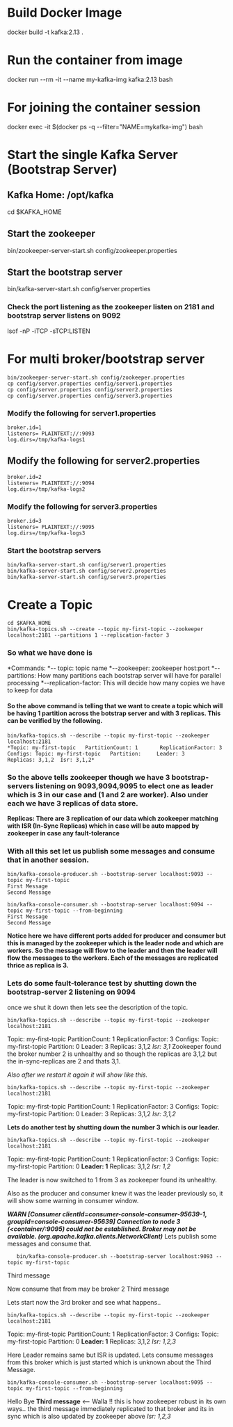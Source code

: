 # **Build Docker Image**
docker build -t kafka:2.13 .
# **Run the container from image**
docker run --rm -it --name my-kafka-img kafka:2.13 bash
# **For joining the container session**
docker exec -it $(docker ps -q --filter="NAME=mykafka-img") bash

# **Start the single Kafka Server (Bootstrap Server)**
## Kafka Home: /opt/kafka

cd $KAFKA_HOME
## Start the zookeeper
bin/zookeeper-server-start.sh config/zookeeper.properties
## Start the bootstrap server
bin/kafka-server-start.sh config/server.properties

### Check the port listening as the zookeeper listen on 2181 and bootstrap server listens on 9092
lsof -nP -iTCP -sTCP:LISTEN 



# **For multi broker/bootstrap server**
```cd $KAFKA_HOME
bin/zookeeper-server-start.sh config/zookeeper.properties
cp config/server.properties config/server1.properties
cp config/server.properties config/server2.properties
cp config/server.properties config/server3.properties
```
### Modify the following for server1.properties
```
broker.id=1
listeners= PLAINTEXT://:9093
log.dirs=/tmp/kafka-logs1
```
## Modify the following for server2.properties
```
broker.id=2
listeners= PLAINTEXT://:9094
log.dirs=/tmp/kafka-logs2
```
### Modify the following for server3.properties
```
broker.id=3
listeners= PLAINTEXT://:9095
log.dirs=/tmp/kafka-logs3
```
### Start the bootstrap servers
```
bin/kafka-server-start.sh config/server1.properties
bin/kafka-server-start.sh config/server2.properties
bin/kafka-server-start.sh config/server3.properties
```
# **Create a Topic**
```
cd $KAFKA_HOME
bin/kafka-topics.sh --create --topic my-first-topic --zookeeper localhost:2181 --partitions 1 --replication-factor 3
```
### So what we have done is 
*Commands: 
    *-- topic: topic name
    *--zookeeper: zookeeper host:port
    *--partitions: How many partitions each bootstrap server will have for parallel processing
    *--replication-factor: This will decide how many copies we have to keep for data

#### So the above command is telling that we want to create a topic which will be having 1 partition across the botstrap server and with 3 replicas. This can be verified by the following.
```
bin/kafka-topics.sh --describe --topic my-first-topic --zookeeper localhost:2181
*Topic: my-first-topic   PartitionCount: 1       ReplicationFactor: 3    Configs: Topic: my-first-topic   Partition:     Leader: 3       Replicas: 3,1,2  Isr: 3,1,2*
```
### So the above tells zookeeper though we have 3 bootstrap-servers listening on 9093,9094,9095 to elect one as leader which is 3 in our case and (1 and 2 are worker). Also under each we have 3 replicas of data store.
**Replicas: There are 3 replication of our data which zookeeper matching with ISR (In-Sync Replicas) which in case will be auto mapped by zookeeper in case any fault-tolerance**

### With all this set let us publish some messages and consume that in another session.
```
bin/kafka-console-producer.sh --bootstrap-server localhost:9093 --topic my-first-topic
First Message
Second Message

bin/kafka-console-consumer.sh --bootstrap-server localhost:9094 --topic my-first-topic --from-beginning
First Message
Second Message
```
**Notice here we have different ports added for producer and consumer but this is managed by the zookeeper which is the leader node and which are workers. So the message will flow to the leader and then the leader will flow the messages to the workers. Each of the messages are replicated thrice as replica is 3.**

### Lets do some fault-tolerance test by shutting down the bootstrap-server 2 listening on 9094
once we shut it down then lets see the description of the topic.
```
bin/kafka-topics.sh --describe --topic my-first-topic --zookeeper localhost:2181
```
Topic: my-first-topic   PartitionCount: 1       ReplicationFactor: 3    Configs:
    Topic: my-first-topic   Partition: 0    Leader: 3       Replicas: 3,1,2  *Isr: 3,1*
Zookeeper found the broker number 2 is unhealthy and so though the replicas are 3,1,2 but the in-sync-replicas are 2 and thats 3,1. 

*Also after we restart it again it will show like this.*
```
bin/kafka-topics.sh --describe --topic my-first-topic --zookeeper localhost:2181
```
Topic: my-first-topic   PartitionCount: 1       ReplicationFactor: 3    Configs: 
        Topic: my-first-topic   Partition: 0    Leader: 3       Replicas: 3,1,2  *Isr: 3,1,2*

**Lets do another test by shutting down the number 3 which is our leader.**
```
bin/kafka-topics.sh --describe --topic my-first-topic --zookeeper localhost:2181
```
Topic: my-first-topic   PartitionCount: 1       ReplicationFactor: 3    Configs: 
        Topic: my-first-topic   Partition: 0    **Leader: 1**      Replicas: 3,1,2  *Isr: 1,2*

The leader is now switched to 1 from 3 as zookeeper found its unhealthy.

Also as the producer and consumer knew it was the leader previously so, it will show some warning in consumer window.

***WARN [Consumer clientId=consumer-console-consumer-95639-1, groupId=console-consumer-95639] Connection to node 3 (<container/<ip>:9095) could not be established. Broker may not be available. (org.apache.kafka.clients.NetworkClient)***
Lets publish some messages and consume that.
```
   bin/kafka-console-producer.sh --bootstrap-server localhost:9093 --topic my-first-topic
```   
 Third message

Now consume that from may be broker 2
Third message

Lets start now the 3rd broker and see what happens.. 
```
bin/kafka-topics.sh --describe --topic my-first-topic --zookeeper localhost:2181
```
Topic: my-first-topic   PartitionCount: 1       ReplicationFactor: 3    Configs: 
        Topic: my-first-topic   Partition: 0    **Leader: 1**       Replicas: 3,1,2    *Isr: 1,2,3*

Here Leader remains same but ISR is updated. Lets consume messages from this broker which is just started which is unknown about the Third Message.
```
bin/kafka-console-consumer.sh --bootstrap-server localhost:9095 --topic my-first-topic --from-beginning
```
Hello
Bye
**Third message** <-- Walla !! this is how zookeeper robust in its own ways.. the third message immediately replicated to that broker and its in sync which is also updated by zookeeper above *Isr: 1,2,3*





